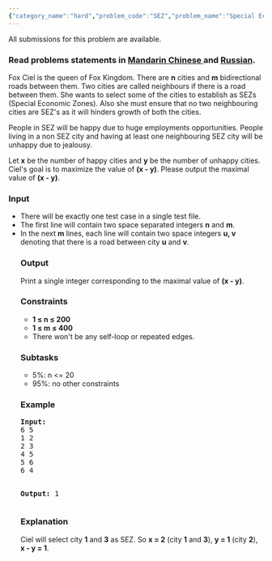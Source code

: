 ```yaml
---
{"category_name":"hard","problem_code":"SEZ","problem_name":"Special Economic Zone","languages_supported":{"0":"ADA","1":"ASM","2":"BASH","3":"BF","4":"C","5":"C99 strict","6":"CAML","7":"CLOJ","8":"CLPS","9":"CPP 4.3.2","10":"CPP 4.9.2","11":"CPP14","12":"CS2","13":"D","14":"ERL","15":"FORT","16":"FS","17":"GO","18":"HASK","19":"ICK","20":"ICON","21":"JAVA","22":"JS","23":"LISP clisp","24":"LISP sbcl","25":"LUA","26":"NEM","27":"NICE","28":"NODEJS","29":"PAS fpc","30":"PAS gpc","31":"PERL","32":"PERL6","33":"PHP","34":"PIKE","35":"PRLG","36":"PYPY","37":"PYTH","38":"PYTH 3.4","39":"RUBY","40":"SCALA","41":"SCM chicken","42":"SCM guile","43":"SCM qobi","44":"ST","45":"TCL","46":"TEXT","47":"WSPC"},"max_timelimit":1,"source_sizelimit":50000,"problem_author":"cgy4ever","problem_tester":"kevinsogo","date_added":"20-04-2015","tags":{"0":"cgy4ever","1":"lp","2":"may15","3":"medium"},"editorial_url":"http://discuss.codechef.com/problems/SEZ","time":{"view_start_date":1431941400,"submit_start_date":1431941400,"visible_start_date":1431941400,"end_date":1735669800},"layout":"problem"}
---
```

<span class="solution-visible-txt">All submissions for this problem are available.</span><h3> Read problems statements in <a target="_blank" href="http://www.codechef.com/download/translated/MAY15/mandarin/SEZ.pdf">Mandarin Chinese </a> and <a target="_blank" href="http://www.codechef.com/download/translated/MAY15/russian/SEZ.pdf">Russian</a>.</h3>
<p>Fox Ciel is the queen of Fox Kingdom. There are <b>n</b> cities and <b>m</b> bidirectional roads between them. Two cities are called neighbours if there is a road between them. She wants to select some of the cities to establish as SEZs (Special Economic Zones). Also she must ensure that no two neighbouring cities are SEZ's as it will hinders growth of both the cities.</p>
<p>
People in SEZ will be happy due to huge employments opportunities. People living in a non SEZ city and having at least one neighbouring SEZ city will be unhappy due to jealousy. </p>
<p></p><p>
Let <b>x</b> be the number of happy cities and <b>y</b> be the number of unhappy cities. Ciel's goal is to maximize the value of <b>(x - y)</b>. Please output the maximal value of <b>(x - y)</b>.
</p>
<h3>Input</h3>
<ul>
<li>There will be exactly one test case in a single test file. </li>
<li>The first line will contain two space separated integers <b>n</b> and <b>m</b>. </li>
<li>In the next <b>m</b> lines, each line will contain two space integers <b>u, v</b> denoting that there is a road between city <b>u</b> and <b>v</b>.</li>
<h3>Output</h3>
<p>
Print a single integer corresponding to the maximal value of <b>(x - y)</b>.
</p>
<h3>Constraints</h3>
<ul>
<li><b>1 ≤ n ≤ 200 </b></li>
<li><b>1 ≤ m ≤ 400 </b></li>
<li>There won't be any self-loop or repeated edges. </li>
</ul>
<h3>Subtasks</h3>
<ul>
<li>5%: n &lt;= 20 </li>
<li>95%: no other constraints</li>
</ul>
<h3>Example</h3>
<pre><b>Input:</b>
6 5
1 2
2 3
4 5
5 6
6 4

<b>Output:</b>
1
</pre><h3>Explanation</h3>
<p>Ciel will select city <b>1</b> and <b>3</b> as SEZ. So <b>x = 2</b> (city <b>1</b> and <b>3</b>), <b>y = 1</b> (city <b>2</b>), <b>x - y = 1</b>.</p>
</ul>